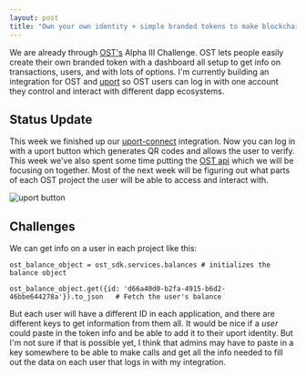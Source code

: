 ```yaml
---
layout: post
title: "Own your own identity + simple branded tokens to make blockchain projects whole"
---
```


We are already through [OST's](https://ost.com) Alpha III Challenge. OST lets people easily create their own branded token with a dashboard all setup to get info on transactions, users, and with lots of options.  I'm currently building an integration for OST and [uport](https://www.uport.me/) so OST users can log in with one account they control and interact with different dapp ecosystems.


## Status Update
This week we finished up our [uport-connect](https://github.com/uport-project/uport-identity) integration.  Now you can log in with a uport button which generates QR codes and allows the user to verify. This week we've also spent some time putting the [OST api]() which we will be focusing on together.  Most of the next week will be figuring out what parts of each OST project the user will be able to access and interact with.

![uport button](https://i.imgur.com/LgFv07S.png)


## Challenges
We can get info on a user in each project like this:
```
ost_balance_object = ost_sdk.services.balances # initializes the balance object

ost_balance_object.get({id: 'd66a40d0-b2fa-4915-b6d2-46bbe644278a'}).to_json   # Fetch the user's balance
```

But each user will have a different ID in each application, and there are different keys to get information from them all.  It would be nice if a _user_ could paste in the token info and be able to add it to their uport identity.  But I'm not sure if that is possible yet, I think that admins may have to paste in a key somewhere to be able to make calls and get all the info needed to fill out the data on each user that logs in with my integration.
